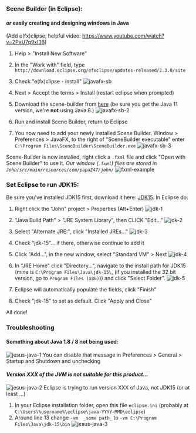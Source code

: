 ### Scene Builder (in Eclipse):
#### _or_ easily creating and designing windows in Java

(Add e(fx)clipse, helpful video: https://www.youtube.com/watch?v=2PxU7q9xl38)
1) Help > "Install New Software"

2) In the "Work with" field, type `http://download.eclipse.org/efxclipse/updates-released/2.3.0/site`

3) Check "e(fx)clipse - install"
![javafx-sb](https://resources.cnewb.co/CSCE247/javafx-sb-1.png)

4) Next > Accept the terms > Install (restart eclipse when prompted)

5) Download the scene-builder from [here](https://gluonhq.com/products/scene-builder/#download) (be sure you get the Java 11 version, we're **not** using Java 8.)
![javafx-sb-2](https://resources.cnewb.co/CSCE247/javafx-sb-2.png)

6) Run and install Scene Builder, return to Eclipse

7) You now need to add your newly installed Scene Builder. Window > Preferences > JavaFX, to the right of "SceneBuilder executable" enter `C:\Program Files\SceneBuilder\SceneBuilder.exe`
![javafx-sb-3](https://resources.cnewb.co/CSCE247/javafx-sb-3.png)

Scene-Builder is now installed, right click a `.fxml` file and click "Open with Scene Builder" to use it.
_Our window (`.fxml`) files are stored in `John/src/main/resources/com/papa247/john/`_
![fxml-example](https://resources.cnewb.co/CSCE247/open-fxml.png)






### Set Eclipse to run JDK15:
Be sure you've installed JDK15 first, download it here: [JDK15](https://www.oracle.com/java/technologies/javase-jdk15-downloads.html).
In Eclipse do:
1) Right click the "John" project > Properties (Alt+Enter)
![jdk-1](https://resources.cnewb.co/CSCE247/jdk-1.png)

2) "Java Build Path" > "JRE System Library", then CLICK "Edit..."
![jdk-2](https://resources.cnewb.co/CSCE247/jdk-2.png)

3) Select "Alternate JRE:", click "Installed JREs..."
![jdk-3](https://resources.cnewb.co/CSCE247/jdk-3.png)

4) Check "jdk-15"... if there, otherwise continue to add it

5) Click "Add...", in the new window, select "Standard VM" > Next
![jdk-4](https://resources.cnewb.co/CSCE247/jdk-4.png)

6) In "JRE Home" click "Directory...", navigate to the install path for JDK15 (mine is `C:\Program Files\Java\jdk-15\`, (if you installed the 32 bit version, go to `Program Files (x86)`)) and click "Select Folder".
![jdk-5](https://resources.cnewb.co/CSCE247/jdk-5.png)

7) Eclipse will automatically populate the fields, click "Finish"

8) Check "jdk-15" to set as default. Click "Apply and Close"

All done!





### Troubleshooting
#### Something about Java 1.8 / 8 not being used:
![jesus-java-1](https://resources.cnewb.co/CSCE247/jesus-java-1.png)
You can disable that message in Preferences > General > Startup and Shutdown and unchecking 


#### _Version XXX of the JVM is not suitable for this product..._
![jesus-java-2](https://resources.cnewb.co/CSCE247/jesus-java-2.png)
Eclipse is trying to run version XXX of Java, not JDK15 (or at least ...)
1) In your Eclipse installation folder, open this file `eclipse.ini` (probably at `C:\Users\%username%\eclipse\java-YYYY-MMD\eclipse`)
2) Around line 13 change
`-vm 
_some path_`
to 
`-vm
C:\Program Files\Java\jdk-15\bin`
![jesus-java-3](https://resources.cnewb.co/CSCE247/jesus-java-3.png)